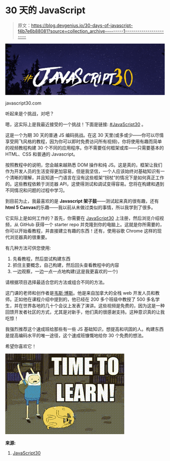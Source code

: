 # 30 天的 JavaScript

> 原文：<https://blog.devgenius.io/30-days-of-javascript-f4b7e6b88081?source=collection_archive---------1----------------------->

![](img/84170ae5773212b4459ed9add86565c9.png)

javascript30.com

听起来是个挑战，对吧？

嗯，这实际上是我最近接受的一个挑战！下面是链接: [#JavaScript30](https://javascript30.com/) 。

这是一个为期 30 天的普通 JS 编码挑战。在这 30 天里(或多或少——你可以尽情享受网飞风格的教程，因为你可以即时免费访问所有视频)，你将使用有趣而简单的视频教程构建 30 个不同的应用程序。你不需要任何框架或库——只需要基本的 HTML、CSS 和普通的 Javascript。

按照教程中的说明，您会越来越熟悉 DOM 操作和纯 JS。这是真的，框架让我们作为开发人员的生活变得更加容易，但是我坚信，一个人应该始终对基础知识有一个清晰的理解，并且知道一门语言在没有这些框架“拐杖”的情况下是如何真正工作的。这些教程依赖于浏览器 API，这使得测试和调试变得容易。您将在构建和遇到不同情况和问题的过程中学习。

到目前为止，我最喜欢的是 **Javascript 架子鼓**——测试起来真的很有趣，还有**html 5 Canvas**的乐趣——我以前从未做过类似的事情，所以我学到了很多。

它实际上是如何工作的？首先，你需要在 [JavaScript30](https://javascript30.com/) 上注册，然后浏览介绍视频，从 GitHub 获得一个 starter repo 并克隆到你的电脑上。这就是你所需要的，你可以开始看教程，并直接建立有趣的东西！还有，使用谷歌 Chrome 这样的现代浏览器真的很重要。

有几种方法可供您使用:

1.  先看教程，然后尝试构建东西
2.  抓住主要概念，自己构建，然后回头查看教程中的内容
3.  一边观察，一边一点一点地构建(这是我更喜欢的一个)

请根据项目选择最适合您的方法或组合不同的方法。

这门课的老师和创作者是[韦斯·博斯](http://wesbos.com/)。他是来自加拿大的全栈 web 开发人员和教师。正如他在课程介绍中提到的，他已经在 200 多个班级中教授了 500 多名学生，并在世界各地的几十个会议上发表了演讲。这些视频是免费的，因为这是一种回馈开发者社区的方式，尤其是对新手，他们真的很感谢支持。这种意识真的让我吃惊！

我强烈推荐这个速成班给那些有一些 JS 基础知识，想提高和巩固的人。构建东西是提高编码水平的唯一途径，这个速成班慷慨地给你 30 个免费的想法。

希望你喜欢它！

![](img/bb54102757f58c2b53bc38be8c2d1deb.png)

**来源:**

1.  [JavaScript30](https://javascript30.com/)